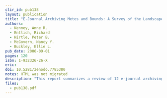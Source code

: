 ```yaml
---
clir_id: pub138
layout: publication
title: "E-Journal Archiving Metes and Bounds: A Survey of the Landscape"
authors: 
  - Kenney, Anne R. 
  - Entlich, Richard 
  - Hirtle, Peter B. 
  - McGovern, Nancy Y.
  - Buckley, Ellie L.
pub_date: 2006-09-01
pages: 120
isbn: 1-932326-26-X
eric:
doi: 10.5281/zenodo.7785380
notes: HTML was not migrated
description: "This report summarizes a review of 12 e-journal archiving programs from the perspective of concerns expressed by directors of academic libraries in North America. It uses a methodology comparable to the art of surveying land by “metes and bounds” in the era before precise measures and calibrated instruments were available. It argues that current license arrangements are inadequate to protect a library’s long-term interest in electronic journals, that individual libraries cannot address the preservation needs of e-journals on their own, that much scholarly e-literature is not covered by archiving arrangements, and that while e-journal archiving programs are becoming available, no comprehensive solution has emerged and large parts of e-literature go unprotected."
files:
  - pub138.pdf
---
```

